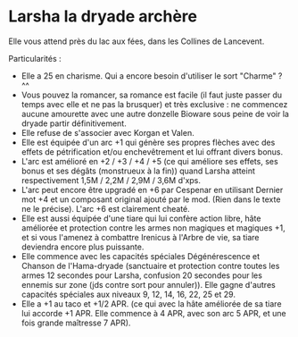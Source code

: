 # Larsha la dryade archère

Elle vous attend près du lac aux fées, dans les Collines de Lancevent.

Particularités :

- Elle a 25 en charisme. Qui a encore besoin d'utiliser le sort "Charme" ? ^^
- Vous pouvez la romancer, sa romance est facile (il faut juste passer du temps avec elle et ne pas la brusquer) et très exclusive : ne commencez aucune amourette avec une autre donzelle Bioware sous peine de voir la dryade partir définitivement.
- Elle refuse de s'associer avec Korgan et Valen.
- Elle est équipée d'un arc +1 qui génère ses propres flèches avec des effets de pétrification et/ou enchevêtrement et lui offrant divers bonus.
- L'arc est amélioré en +2 / +3 / +4 / +5 (ce qui améliore ses effets, ses bonus et ses dégâts (monstrueux à la fin)) quand Larsha atteint respectivement 1,5M / 2,2M / 2,9M / 3,6M d'xps.
- L'arc peut encore être upgradé en +6 par Cespenar en utilisant Dernier mot +4 et un composant original ajouté par le mod. (Rien dans le texte ne le précise). L'arc +6 est clairement cheaté.
- Elle est aussi équipée d'une tiare qui lui confère action libre, hâte améliorée et protection contre les armes non magiques et magiques +1, et si vous l'amenez à combattre Irenicus à l'Arbre de vie, sa tiare deviendra encore plus puissante.
- Elle commence avec les capacités spéciales Dégénérescence et Chanson de l'Hama-dryade (sanctuaire et protection contre toutes les armes 12 secondes pour Larsha, confusion 20 secondes pour les ennemis sur zone (jds contre sort pour annuler)). Elle gagne d'autres capacités spéciales aux niveaux 9, 12, 14, 16, 22, 25 et 29.
- Elle a +1 au taco et +1/2 APR. (ce qui avec la hâte améliorée de sa tiare lui accorde +1 APR. Elle commence à 4 APR, avec son arc 5 APR, et une fois grande maîtresse 7 APR).
